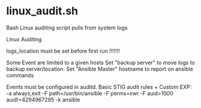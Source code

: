# linux_audit.sh
Bash Linux auditing script pulls from system logs

Linux Auditing

logs_location must be set before first run !!!!!!!

Some Event are limited to a given hosts Set "backup server" to move logs to backup server/location. 
Set "Ansible Master" hostname to report on ansible commands

Events must be configured in auditd. 
Basic STIG audit rules + Custom EXP:
          -a always,exit -F path=/usr/bin/ansible -F perms=xwr -F auid>1000 auid!=4294967295 -k ansible
